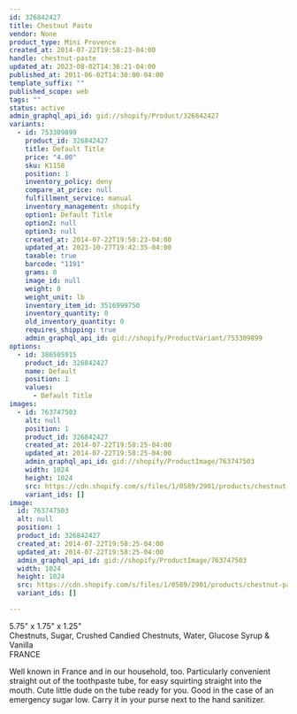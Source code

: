 ```yaml
---
id: 326842427
title: Chestnut Paste
vendor: None
product_type: Mini Provence
created_at: 2014-07-22T19:58:23-04:00
handle: chestnut-paste
updated_at: 2023-08-02T14:36:21-04:00
published_at: 2011-06-02T14:30:00-04:00
template_suffix: ""
published_scope: web
tags: ""
status: active
admin_graphql_api_id: gid://shopify/Product/326842427
variants:
  - id: 753309899
    product_id: 326842427
    title: Default Title
    price: "4.00"
    sku: K1158
    position: 1
    inventory_policy: deny
    compare_at_price: null
    fulfillment_service: manual
    inventory_management: shopify
    option1: Default Title
    option2: null
    option3: null
    created_at: 2014-07-22T19:58:23-04:00
    updated_at: 2023-10-27T19:42:35-04:00
    taxable: true
    barcode: "1191"
    grams: 0
    image_id: null
    weight: 0
    weight_unit: lb
    inventory_item_id: 3516999750
    inventory_quantity: 0
    old_inventory_quantity: 0
    requires_shipping: true
    admin_graphql_api_id: gid://shopify/ProductVariant/753309899
options:
  - id: 386505915
    product_id: 326842427
    name: Default
    position: 1
    values:
      - Default Title
images:
  - id: 763747503
    alt: null
    position: 1
    product_id: 326842427
    created_at: 2014-07-22T19:58:25-04:00
    updated_at: 2014-07-22T19:58:25-04:00
    admin_graphql_api_id: gid://shopify/ProductImage/763747503
    width: 1024
    height: 1024
    src: https://cdn.shopify.com/s/files/1/0589/2901/products/chestnut-paste.jpeg?v=1406073505
    variant_ids: []
image:
  id: 763747503
  alt: null
  position: 1
  product_id: 326842427
  created_at: 2014-07-22T19:58:25-04:00
  updated_at: 2014-07-22T19:58:25-04:00
  admin_graphql_api_id: gid://shopify/ProductImage/763747503
  width: 1024
  height: 1024
  src: https://cdn.shopify.com/s/files/1/0589/2901/products/chestnut-paste.jpeg?v=1406073505
  variant_ids: []

---
```


5.75" x 1.75" x 1.25"  
Chestnuts, Sugar, Crushed Candied Chestnuts, Water, Glucose Syrup & Vanilla  
FRANCE

Well known in France and in our household, too. Particularly convenient straight out of the toothpaste tube, for easy squirting straight into the mouth. Cute little dude on the tube ready for you. Good in the case of an emergency sugar low. Carry it in your purse next to the hand sanitizer.